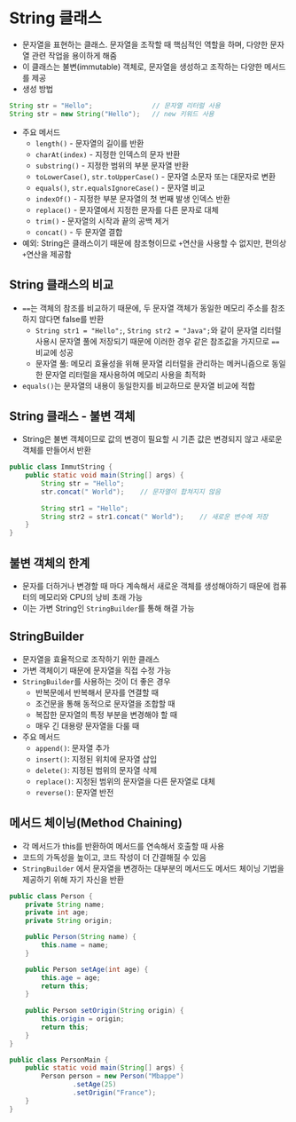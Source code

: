 # String 클래스
- 문자열을 표현하는 클래스. 문자열을 조작할 때 핵심적인 역할을 하며, 다양한 문자열 관련 작업을 용이하게 해줌
- 이 클래스는 불변(immutable) 객체로, 문자열을 생성하고 조작하는 다양한 메서드를 제공
- 생성 방법
```java
String str = "Hello";               // 문자열 리터럴 사용
String str = new String("Hello");   // new 키워드 사용
```
- 주요 메서드
  - `length()` - 문자열의 길이를 반환
  - `charAt(index)` - 지정한 인덱스의 문자 반환
  - `substring()` - 지정한 범위의 부분 문자열 반환
  - `toLowerCase()`, `str.toUpperCase()` - 문자열 소문자 또는 대문자로 변환
  - `equals()`, `str.equalsIgnoreCase()` - 문자열 비교
  - `indexOf()` - 지정한 부분 문자열의 첫 번째 발생 인덱스 반환
  - `replace()` - 문자열에서 지정한 문자를 다른 문자로 대체
  - `trim()` - 문자열의 시작과 끝의 공백 제거
  - `concat()` - 두 문자열 결합
- 예외: String은 클래스이기 때문에 참조형이므로 `+`연산을 사용할 수 없지만, 편의상 `+`연산을 제공함
## String 클래스의 비교
- `==`는 객체의 참조를 비교하기 때문에, 두 문자열 객체가 동일한 메모리 주소를 참조하지 않다면 false를 반환
  - `String str1 = "Hello";`, `String str2 = "Java";`와 같이 문자열 리터럴 사용시 문자열 풀에 저장되기 때문에 이러한 경우 같은 참조값을 가지므로 `==` 비교에 성공
  - 문자열 풀: 메모리 효율성을 위해 문자열 리터럴을 관리하는 메커니즘으로 동일한 문자열 리터럴을 재사용하여 메모리 사용을 최적화
- `equals()`는 문자열의 내용이 동일한지를 비교하므로 문자열 비교에 적합
## String 클래스 - 불변 객체
- String은 불변 객체이므로 값의 변경이 필요할 시 기존 값은 변경되지 않고 새로운 객체를 만들어서 반환
```java
public class ImmutString {
    public static void main(String[] args) {
        String str = "Hello";
        str.concat(" World");    // 문자열이 합쳐지지 않음
        
        String str1 = "Hello";
        String str2 = str1.concat(" World");    // 새로운 변수에 저장
    }
}
```
## 불변 객체의 한계
- 문자를 더하거나 변경할 때 마다 계속해서 새로운 객체를 생성해야하기 때문에 컴퓨터의 메모리와 CPU의 낭비 초래 가능
- 이는 가변 String인 `StringBuilder`를 통해 해결 가능
## StringBuilder
- 문자열을 효율적으로 조작하기 위한 클래스
- 가변 객체이기 때문에 문자열을 직접 수정 가능
- `StringBuilder`를 사용하는 것이 더 좋은 경우
  - 반복문에서 반복해서 문자를 연결할 때
  - 조건문을 통해 동적으로 문자열을 조합할 때
  - 복잡한 문자열의 특정 부분을 변경해야 할 때
  - 매우 긴 대용량 문자열을 다룰 때
- 주요 메서드
  - `append()`: 문자열 추가
  - `insert()`: 지정된 위치에 문자열 삽입
  - `delete()`: 지정된 범위의 문자열 삭제
  - `replace()`: 지정된 범위의 문자열을 다른 문자열로 대체
  - `reverse()`: 문자열 반전
## 메서드 체이닝(Method Chaining)
- 각 메서드가 this를 반환하여 메서드를 연속해서 호출할 때 사용
- 코드의 가독성을 높이고, 코드 작성이 더 간결해질 수 있음
- `StringBuilder` 에서 문자열을 변경하는 대부분의 메서드도 메서드 체이닝 기법을 제공하기 위해 자기 자신을 반환
```java
public class Person {
    private String name;
    private int age;
    private String origin;

    public Person(String name) {
        this.name = name;
    }

    public Person setAge(int age) {
        this.age = age;
        return this;
    }
    
    public Person setOrigin(String origin) {
        this.origin = origin;
        return this;
    }
}
```
```java
public class PersonMain {
    public static void main(String[] args) {
        Person person = new Person("Mbappe")
                .setAge(25)
                .setOrigin("France");
    }
}
```